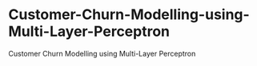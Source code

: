# Customer-Churn-Modelling-using-Multi-Layer-Perceptron
Customer Churn Modelling using Multi-Layer Perceptron

